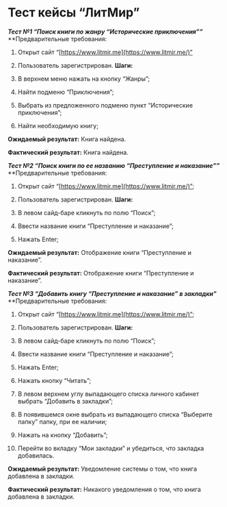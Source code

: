 # Тест кейсы “ЛитМир”

***Тест №1 “Поиск книги по жанру “Исторические приключения””***
**Предварительные требования:
1. Открыт сайт “[https://www.litmir.me](https://www.litmir.me/)”
2. Пользователь зарегистрирован.
**Шаги:**

1. В верхнем меню нажать на кнопку “Жанры”;
2. Найти подменю “Приключения”;
3. Выбрать из предложенного подменю пункт “Исторические приключения”;
4. Найти необходимую книгу;


**Ожидаемый результат:** Книга найдена.

**Фактический результат:** Книга найдена.


***Тест №2 “Поиск книги по ее названию “Преступление и наказание””***
**Предварительные требования:
1. Открыт сайт “[https://www.litmir.me](https://www.litmir.me/)”;
2. Пользователь зарегистрирован.
**Шаги:**

1. В левом сайд-баре кликнуть по полю “Поиск”;
2. Ввести название книги “Преступление и наказание”;
3. Нажать Enter;

**Ожидаемый результат:** Отображение книги “Преступление и наказание”.

**Фактический результат:** Отображение книги “Преступление и наказание”.



***Тест №3 “Добавить книгу “Преступление и наказание” в закладки”***
**Предварительные требования:
1. Открыт сайт “[https://www.litmir.me](https://www.litmir.me/)”;
2. Пользователь зарегистрирован.
**Шаги:**

1. В левом сайд-баре кликнуть по полю “Поиск”;
2. Ввести название книги “Преступление и наказание”;
3. Нажать Enter;
4. Нажать кнопку “Читать”;
5. В левом верхнем углу выпадающего списка личного кабинет выбрать “Добавить в закладки”;
6. В появившемся окне выбрать из выпадающего списка “Выберите папку” папку, при ее наличии;
7. Нажать на кнопку “Добавить”;
8. Перейти во вкладку “Мои закладки” и убедиться, что закладка добавилась.

**Ожидаемый результат:** Уведомление системы о том, что книга добавлена в закладки.

**Фактический результат:** Никакого уведомления о том, что книга добавлена в закладки.
